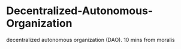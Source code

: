 # Decentralized-Autonomous-Organization
decentralized autonomous organization (DAO).
10 mins from moralis

